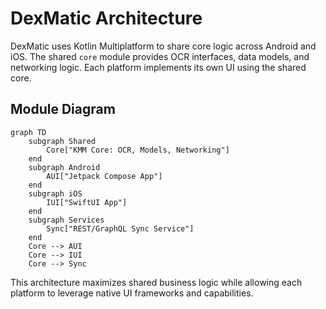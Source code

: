 # DexMatic Architecture

DexMatic uses Kotlin Multiplatform to share core logic across Android and iOS. The shared `core` module provides OCR interfaces, data models, and networking logic. Each platform implements its own UI using the shared core.

## Module Diagram

```mermaid
graph TD
    subgraph Shared
        Core["KMM Core: OCR, Models, Networking"]
    end
    subgraph Android
        AUI["Jetpack Compose App"]
    end
    subgraph iOS
        IUI["SwiftUI App"]
    end
    subgraph Services
        Sync["REST/GraphQL Sync Service"]
    end
    Core --> AUI
    Core --> IUI
    Core --> Sync
```

This architecture maximizes shared business logic while allowing each platform to leverage native UI frameworks and capabilities.
